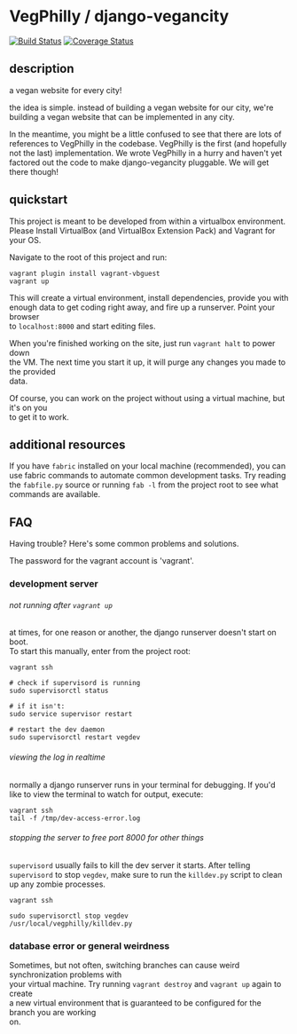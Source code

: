 VegPhilly / django-vegancity 
================
[![Build Status](https://travis-ci.org/vegphilly/vegphilly.com.png)](https://travis-ci.org/vegphilly/vegphilly.com)
[![Coverage Status](https://coveralls.io/repos/vegphilly/vegphilly.com/badge.png)](https://coveralls.io/r/vegphilly/vegphilly.com)


description
----------
a vegan website for every city!  

the idea is simple.  instead of building a vegan website for our city, 
we're building a vegan website that can be implemented in any city.  

In the meantime, you might be a little confused to see that there are 
lots of references to VegPhilly in the codebase. VegPhilly is the first 
(and hopefully not the last) implementation. We wrote VegPhilly in a hurry 
and haven't yet factored out the code to make django-vegancity pluggable. 
We will get there though!

quickstart
----------

This project is meant to be developed from within a virtualbox environment.  
Please Install VirtualBox (and VirtualBox Extension Pack) and Vagrant for your OS.  

Navigate to the root of this project and run:  
```shell
vagrant plugin install vagrant-vbguest
vagrant up
```

This will create a virtual environment, install dependencies, provide you with  
enough data to get coding right away, and fire up a runserver. Point your browser  
to `localhost:8000` and start editing files.  
  
When you're finished working on the site, just run `vagrant halt` to power down  
the VM. The next time you start it up, it will purge any changes you made to the provided  
data.  

Of course, you can work on the project without using a virtual machine, but it's on you  
to get it to work.  

additional resources
--------------------

If you have `fabric` installed on your local machine (recommended), you can use fabric
commands to automate common development tasks. Try reading the `fabfile.py` source or running
`fab -l` from the project root to see what commands are available.

FAQ
---

Having trouble? Here's some common problems and solutions.  

The password for the vagrant account is 'vagrant'.

### development server
###### not running after `vagrant up`
at times, for one reason or another, the django runserver doesn't start on boot.  
To start this manually, enter from the project root:
```
vagrant ssh

# check if supervisord is running
sudo supervisorctl status

# if it isn't:
sudo service supervisor restart

# restart the dev daemon
sudo supervisorctl restart vegdev
```

###### viewing the log in realtime
normally a django runserver runs in your terminal for debugging. If you'd like to view
the terminal to watch for output, execute:
```
vagrant ssh
tail -f /tmp/dev-access-error.log
```
###### stopping the server to free port 8000 for other things
`supervisord` usually fails to kill the dev server it starts. After telling `supervisord`
to stop `vegdev`, make sure to run the `killdev.py` script to clean up any zombie processes.
```
vagrant ssh

sudo supervisorctl stop vegdev
/usr/local/vegphilly/killdev.py
```


### database error or general weirdness
Sometimes, but not often, switching branches can cause weird synchronization problems with  
your virtual machine. Try running ```vagrant destroy``` and ```vagrant up``` again to create  
a new virtual environment that is guaranteed to be configured for the branch you are working  
on.
